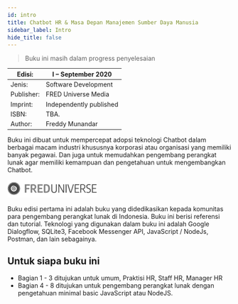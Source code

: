 ```yaml
---
id: intro
title: Chatbot HR & Masa Depan Manajemen Sumber Daya Manusia
sidebar_label: Intro
hide_title: false
---
```


> Buku ini masih dalam progress penyelesaian

|Edisi:| I – September 2020|
|------|------|
|Jenis:| Software Development|
|Publisher:| FRED Universe Media|
|Imprint:| Independently published|
|ISBN: |TBA.|
|Author: |Freddy Munandar|

Buku ini dibuat untuk mempercepat adopsi teknologi Chatbot dalam berbagai macam industri khususnya korporasi atau organisasi yang memiliki banyak pegawai. 
Dan juga untuk memudahkan pengembang perangkat lunak agar memiliki kemampuan dan pengetahuan untuk mengembangkan Chatbot.

![FREDUNIVERSE LOGO](./assets/freduniverse-logo.png)

Buku edisi pertama ini adalah buku yang didedikasikan kepada komunitas para pengembang perangkat lunak di Indonesia. Buku ini berisi referensi dan tutorial.
Teknologi yang digunakan dalam buku ini adalah Google Dialogflow, SQLite3, Facebook Messenger API, JavaScript / NodeJs, Postman, dan lain sebagainya.

## Untuk siapa buku ini

- Bagian 1 - 3 ditujukan untuk umum, Praktisi HR, Staff HR, Manager HR
- Bagian 4 - 8 ditujukan untuk pengembang perangkat lunak dengan pengetahuan minimal basic JavaScript atau NodeJS.
